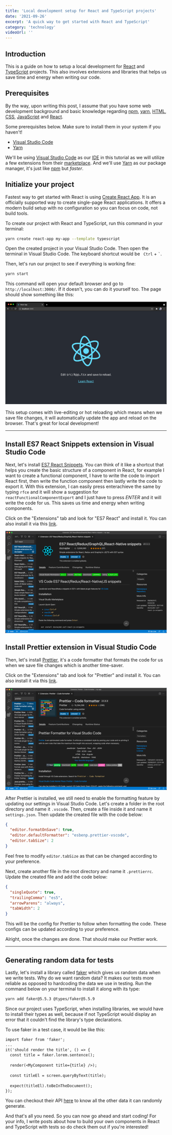 ```yaml
---
title: 'Local development setup for React and TypeScript projects'
date: '2021-09-26'
excerpt: 'A quick way to get started with React and TypeScript'
category: 'technology'
videoUrl: ''
---
```


## Introduction

This is a guide on how to setup a local development for [React](https://reactjs.org/) and [TypeScript](https://www.typescriptlang.org/) projects. This also involves extensions and libraries that helps us save time and energy when writing our code.

## Prerequisites

By the way, upon writing this post, I assume that you have some web development background and basic knowledge regarding [npm](https://www.npmjs.com/), [yarn](https://classic.yarnpkg.com/lang/en/), [HTML](https://developer.mozilla.org/en-US/docs/Web/HTML), [CSS](https://developer.mozilla.org/en-US/docs/Web/CSS), [JavaScript](https://developer.mozilla.org/en-US/docs/Web/JavaScript) and [React](https://reactjs.org/).

Some prerequisites below. Make sure to install them in your system if you haven't!

- [Visual Studio Code](https://code.visualstudio.com/)
- [Yarn](https://classic.yarnpkg.com/lang/en/)

We'll be using [Visual Studio Code](https://code.visualstudio.com/) as our [IDE](https://en.wikipedia.org/wiki/Integrated_development_environment) in this tutorial as we will utilize a few extensions from their [marketplace](https://marketplace.visualstudio.com/vscode). And we'll use [Yarn](https://classic.yarnpkg.com/lang/en/) as our package manager, it's just like [npm](https://www.npmjs.com/) but _faster_.

## Initialize your project

Fastest way to get started with React is using [Create React App](https://create-react-app.dev/). It is an officially supported way to create single-page React applications. It offers a modern build setup with no configuration so you can focus on code, not build tools.

To create our project with React and TypeScript, run this command in your terminal:

```bash
yarn create react-app my-app --template typescript
```

Open the created project in your Visual Studio Code. Then open the terminal in Visual Studio Code. The keyboard shortcut would be ` Ctrl` + `` ` ``.

Then, let's run our project to see if everything is working fine:

```bash
yarn start
```

This command will open your default browser and go to `http://localhost:3000/`. If it doesn't, you can do it yourself too. The page should show something like this:

![Screenshot of Create React App default page](/images/posts/local-development-setup-for-react-and-typescript-projects/create-react-app-default-page.png)

This setup comes with live-editing or hot reloading which means when we save file changes, it will automatically update the app and reload on the browser. That's great for local development!

---

## Install ES7 React Snippets extension in Visual Studio Code

Next, let's install [ES7 React Snippets](https://marketplace.visualstudio.com/items?itemName=dsznajder.es7-react-js-snippets). You can think of it like a shortcut that helps you create the basic structure of a component in React, for example I want to create a functional component, I have to write the code to import React first, then write the function component then lastly write the code to export it. With this extension, I can easily press enterachieve the same by typing `rfce` and it will show a suggestion for `reactFunctionalComponentExport` and I just have to press _ENTER_ and it will write the code for us. This saves us time and energy when writing components.

Click on the "Extensions" tab and look for "ES7 React" and install it. You can also install it via this [link](https://marketplace.visualstudio.com/items?itemName=dsznajder.es7-react-js-snippets).

![Screenshot of how to install ES7 React Snippets extension in Visual Studio Code](/images/posts/local-development-setup-for-react-and-typescript-projects/install-es7-react-snippets-extension-in-visual-studio-code.png)

## Install Prettier extension in Visual Studio Code

Then, let's install [Prettier](https://prettier.io/), it's a code formatter that formats the code for us when we save file changes which is another time-saver.

Click on the "Extensions" tab and look for "Prettier" and install it. You can also install it via this [link](https://marketplace.visualstudio.com/items?itemName=esbenp.prettier-vscode).

![Screenshot of how to install Prettier extension in Visual Studio Code](/images/posts/local-development-setup-for-react-and-typescript-projects/install-prettier-extension-in-visual-studio-code.png)

After Prettier is installed, we still need to enable the formatting feature by updating our settings in Visual Studio Code. Let's create a folder in the root directory and name it `.vscode`. Then, create a file inside it and name it `settings.json`. Then update the created file with the code below:

```json
{
  "editor.formatOnSave": true,
  "editor.defaultFormatter": "esbenp.prettier-vscode",
  "editor.tabSize": 2
}
```

Feel free to modify `editor.tabSize` as that can be changed according to your preference.

Next, create another file in the root directory and name it `.prettierrc`. Update the created file and add the code below:

```json
{
  "singleQuote": true,
  "trailingComma": "es5",
  "arrowParens": "always",
  "tabWidth": 2
}
```

This will be the config for Prettier to follow when formatting the code. These configs can be updated according to your preference.

Alright, once the changes are done. That should make our Prettier work.

---

## Generating random data for tests

Lastly, let's install a library called [faker](https://github.com/Marak/faker.js) which gives us random data when we write tests. Why do we want random data? It makes our tests more reliable as opposed to hardcoding the data we use in testing. Run the command below on your terminal to install it along with its type:

```bash
yarn add faker@5.5.3 @types/faker@5.5.9
```

Since our project uses TypeScript, when installing libraries, we would have to install their types as well, because if not TypeScript would display an error that it couldn't find the library's type declarations.

To use faker in a test case, it would be like this:

```tsx
import faker from 'faker';
...
it('should render the title', () => {
  const title = faker.lorem.sentence();

  render(<MyComponent title={title} />);

  const titleEl = screen.queryByText(title);

  expect(titleEl).toBeInTheDocument();
});
```

You can checkout their API [here](https://github.com/marak/faker.js#api) to know all the other data it can randomly generate.

And that's all you need. So you can now go ahead and start coding! For your info, I write posts about how to build your own components in React and TypeScript with tests so do check them out if you're interested!
